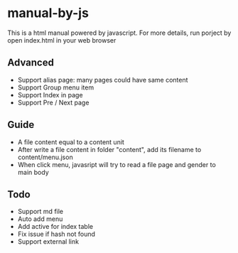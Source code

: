 # manual-by-js

This is a html manual powered by javascript. For more details, run porject by open index.html in your web browser

## Advanced
- Support alias page: many pages could have same content
- Support Group menu item
- Support Index in page
- Support Pre / Next page

## Guide
- A file content equal to a content unit
- After write a file content in folder "content", add  its filename to content/menu.json
- When click menu, javasript will try to read a file page and gender to main body


## Todo

- Support md file
- Auto add menu
- Add active for index table
- Fix issue if hash not found
- Support external link
